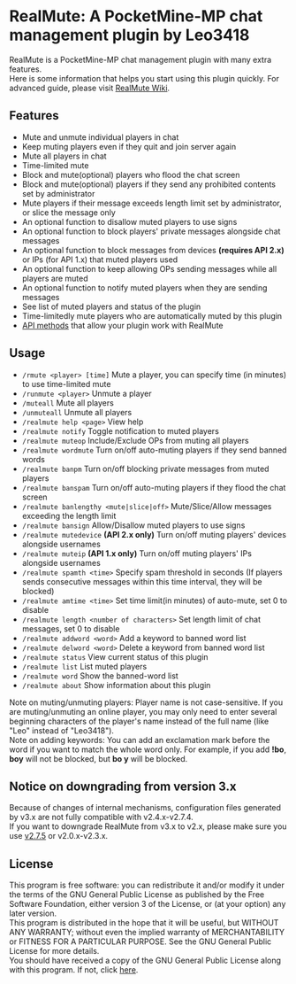 # RealMute: A PocketMine-MP chat management plugin by Leo3418
RealMute is a PocketMine-MP chat management plugin with many extra features.  
Here is some information that helps you start using this plugin quickly. For advanced guide, please visit [RealMute Wiki](https://github.com/Leo3418/RealMute/wiki).

## Features
* Mute and unmute individual players in chat
* Keep muting players even if they quit and join server again
* Mute all players in chat
* Time-limited mute
* Block and mute(optional) players who flood the chat screen
* Block and mute(optional) players if they send any prohibited contents set by administrator
* Mute players if their message exceeds length limit set by administrator, or slice the message only
* An optional function to disallow muted players to use signs
* An optional function to block players' private messages alongside chat messages
* An optional function to block messages from devices **(requires API 2.x)** or IPs (for API 1.x) that muted players used
* An optional function to keep allowing OPs sending messages while all players are muted
* An optional function to notify muted players when they are sending messages
* See list of muted players and status of the plugin
* Time-limitedly mute players who are automatically muted by this plugin
* [API methods](https://github.com/Leo3418/RealMute/wiki/API-methods-guide) that allow your plugin work with RealMute

## Usage
* `/rmute <player> [time]` Mute a player, you can specify time (in minutes) to use time-limited mute
* `/runmute <player>` Unmute a player
* `/muteall` Mute all players
* `/unmuteall` Unmute all players
* `/realmute help <page>` View help
* `/realmute notify` Toggle notification to muted players
* `/realmute muteop` Include/Exclude OPs from muting all players
* `/realmute wordmute` Turn on/off auto-muting players if they send banned words
* `/realmute banpm` Turn on/off blocking private messages from muted players
* `/realmute banspam` Turn on/off auto-muting players if they flood the chat screen
* `/realmute banlengthy <mute|slice|off>` Mute/Slice/Allow messages exceeding the length limit
* `/realmute bansign` Allow/Disallow muted players to use signs
* `/realmute mutedevice` **(API 2.x only)** Turn on/off muting players' devices alongside usernames
* `/realmute muteip` **(API 1.x only)** Turn on/off muting players' IPs alongside usernames
* `/realmute spamth <time>` Specify spam threshold in seconds (If players sends consecutive messages within this time interval, they will be blocked)
* `/realmute amtime <time>` Set time limit(in minutes) of auto-mute, set 0 to disable
* `/realmute length <number of characters>` Set length limit of chat messages, set 0 to disable
* `/realmute addword <word>` Add a keyword to banned word list
* `/realmute delword <word>` Delete a keyword from banned word list
* `/realmute status` View current status of this plugin
* `/realmute list` List muted players
* `/realmute word` Show the banned-word list
* `/realmute about` Show information about this plugin

Note on muting/unmuting players: Player name is not case-sensitive. If you are muting/unmuting an online player, you may only need to enter several beginning characters of the player's name instead of the full name (like "Leo" instead of "Leo3418").  
Note on adding keywords: You can add an exclamation mark before the word if you want to match the whole word only. For example, if you add **!bo**, **boy** will not be blocked, but **bo y** will be blocked.

## Notice on downgrading from version 3.x
Because of changes of internal mechanisms, configuration files generated by v3.x are not fully compatible with v2.4.x-v2.7.4.  
If you want to downgrade RealMute from v3.x to v2.x, please make sure you use [v2.7.5](https://github.com/Leo3418/RealMute/releases/tag/v2.7.5) or v2.0.x-v2.3.x.  

## License
This program is free software: you can redistribute it and/or modify it under the terms of the GNU General Public License as published by the Free Software Foundation, either version 3 of the License, or (at your option) any later version.  
This program is distributed in the hope that it will be useful, but WITHOUT ANY WARRANTY; without even the implied warranty of MERCHANTABILITY or FITNESS FOR A PARTICULAR PURPOSE. See the GNU General Public License for more details.  
You should have received a copy of the GNU General Public License along with this program. If not, click [here](http://www.gnu.org/licenses/).